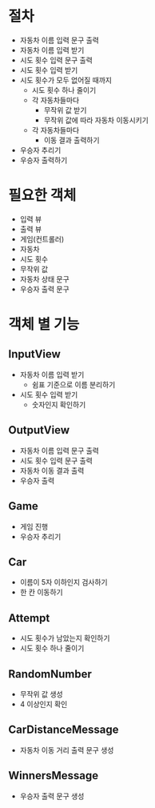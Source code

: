 # 절차

- 자동차 이름 입력 문구 출력
- 자동차 이름 입력 받기
- 시도 횟수 입력 문구 출력
- 시도 횟수 입력 받기
- 시도 횟수가 모두 없어질 때까지
  - 시도 횟수 하나 줄이기
  - 각 자동차들마다
    - 무작위 값 받기
    - 무작위 값에 따라 자동차 이동시키기
  - 각 자동차들마다
    - 이동 결과 출력하기
- 우승자 추리기
- 우승자 출력하기

# 필요한 객체

- 입력 뷰
- 출력 뷰
- 게임(컨트롤러)
- 자동차
- 시도 횟수
- 무작위 값
- 자동차 상태 문구
- 우승자 출력 문구

# 객체 별 기능

## InputView
- 자동차 이름 입력 받기
  - 쉼표 기준으로 이름 분리하기
- 시도 횟수 입력 받기
  - 숫자인지 확인하기

## OutputView
- 자동차 이름 입력 문구 출력
- 시도 횟수 입력 문구 출력
- 자동차 이동 결과 출력
- 우승자 출력

## Game
- 게임 진행
- 우승자 추리기

## Car
- 이름이 5자 이하인지 검사하기
- 한 칸 이동하기

## Attempt
- 시도 횟수가 남았는지 확인하기
- 시도 횟수 하나 줄이기

## RandomNumber
- 무작위 값 생성
- 4 이상인지 확인

## CarDistanceMessage
- 자동차 이동 거리 출력 문구 생성

## WinnersMessage
- 우승자 출력 문구 생성
